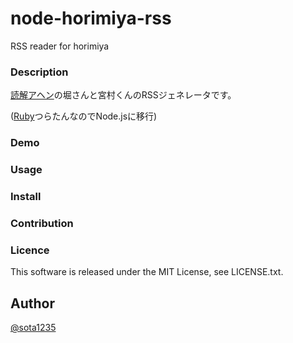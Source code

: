 node-horimiya-rss
====

RSS reader for horimiya

### Description

[読解アヘン](http://dka-hero.com)の堀さんと宮村くんのRSSジェネレータです。

([Ruby](https://github.com/sota1235/horimiya_rss)つらたんなのでNode.jsに移行)

### Demo

### Usage

### Install

### Contribution

### Licence

This software is released under the MIT License, see LICENSE.txt.

## Author

[@sota1235](https://github.com/sota1235)
